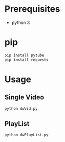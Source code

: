 # Prerequisites 
- python 3

# pip
```ps
pip install pytube
pip install requests
```

# Usage 
## Single Video 
```ps
python dwVid.py
```

## PlayList
```ps
python dwPlayList.py
```

